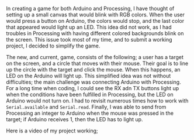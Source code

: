 In creating a game for both Arduino and Processing, I have thought of setting up a small canvas that would blink with RGB colors. When the user would press a button on Arduino, the colors would stop, and the last color that appeared would light up an LED.
This idea did not work, as I had troubles in Processing with having different colored backgrounds blink on the screen. This issue took most of my time, and to submit a working project, I decided to simplify the game.

The new, and current, game, consists of the following; a user has a target on the screen, and a circle that moves with their mouse. Their goal is to line up the circle with the target and click the mouse. When this happens, an LED on the Arduino will light up.
This simplified idea was not without difficulties; the main challenge was connecting Arduino with Processing. For a long time when coding, I could see the RX adn TX buttons light up when the conditions have been fulfilled in Processing, but the LED on Arduino would not turn on. I had to revisit numerous times how to work with ```Serial.available``` and ```Serial.read```. Finally, I was able to send from Processing an integer to Arduino when the mouse was pressed in the target; if Arduino receives 1, then the LED has to light up.

Here is a video of my project working;
